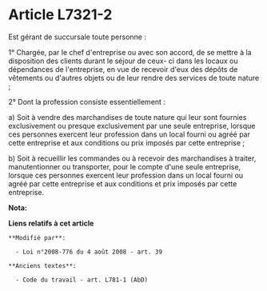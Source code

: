 # Article L7321-2

Est gérant de succursale toute personne :

1° Chargée, par le chef d'entreprise ou avec son accord, de se mettre à la disposition des clients durant le séjour de ceux-
ci dans les locaux ou dépendances de l'entreprise, en vue de recevoir d'eux des dépôts de vêtements ou d'autres objets ou de
leur rendre des services de toute nature ;

2° Dont la profession consiste essentiellement :

a) Soit à vendre des marchandises de toute nature qui leur sont fournies exclusivement ou presque exclusivement par une seule
entreprise, lorsque ces personnes exercent leur profession dans un local fourni ou agréé par cette entreprise et aux
conditions ou prix imposés par cette entreprise ;

b) Soit à recueillir les commandes ou à recevoir des marchandises à traiter, manutentionner ou transporter, pour le compte
d'une seule entreprise, lorsque ces personnes exercent leur profession dans un local fourni ou agréé par cette entreprise et
aux conditions et prix imposés par cette entreprise.

**Nota:**



**Liens relatifs à cet article**

	**Modifié par**:

	  - Loi n°2008-776 du 4 août 2008 - art. 39

	**Anciens textes**:

	  - Code du travail - art. L781-1 (AbD)
